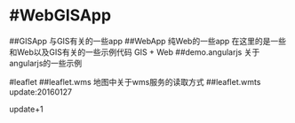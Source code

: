 #WebGISApp
=============
##GISApp
与GIS有关的一些app
##WebApp
纯Web的一些app
在这里的是一些和Web以及GIS有关的一些示例代码
GIS + Web
##demo.angularjs
关于angularjs的一些示例


#leaflet
##leaflet.wms
地图中关于wms服务的读取方式
##leaflet.wmts
update:20160127

update+1

#
